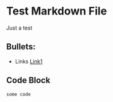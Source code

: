 # Test Markdown File

Just a test
## Bullets:
* Links [Link1](https://example.com)

## Code Block 
```
some code
```